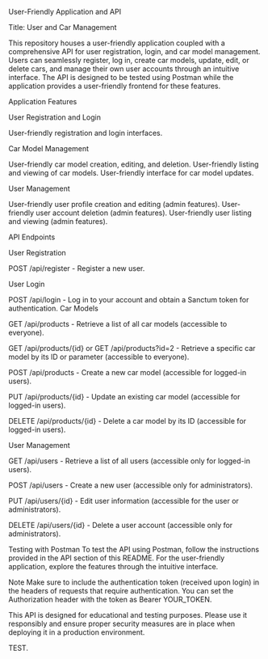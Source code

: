 User-Friendly Application and API

Title: User and Car Management

This repository houses a user-friendly application coupled with a comprehensive API for user registration, login, and car model management. Users can seamlessly register, log in, create car models, update, edit, or delete cars, and manage their own user accounts through an intuitive interface. The API is designed to be tested using Postman while the application provides a user-friendly frontend for these features.

Application Features

User Registration and Login

User-friendly registration and login interfaces.

Car Model Management

User-friendly car model creation, editing, and deletion.
User-friendly listing and viewing of car models.
User-friendly interface for car model updates.

User Management

User-friendly user profile creation and editing (admin features).
User-friendly user account deletion (admin features).
User-friendly user listing and viewing (admin features).

API Endpoints

User Registration

POST /api/register - Register a new user.

User Login

POST /api/login - Log in to your account and obtain a Sanctum token for authentication.
Car Models

GET /api/products - Retrieve a list of all car models (accessible to everyone).

GET /api/products/{id} or GET /api/products?id=2 - Retrieve a specific car model by its ID or parameter (accessible to everyone).

POST /api/products - Create a new car model (accessible for logged-in users).

PUT /api/products/{id} - Update an existing car model (accessible for logged-in users).

DELETE /api/products/{id} - Delete a car model by its ID (accessible for logged-in users).

User Management

GET /api/users - Retrieve a list of all users (accessible only for logged-in users).

POST /api/users - Create a new user (accessible only for administrators).

PUT /api/users/{id} - Edit user information (accessible for the user or administrators).

DELETE /api/users/{id} - Delete a user account (accessible only for administrators).

Testing with Postman
To test the API using Postman, follow the instructions provided in the API section of this README. For the user-friendly application, explore the features through the intuitive interface.

Note
Make sure to include the authentication token (received upon login) in the headers of requests that require authentication. You can set the Authorization header with the token as Bearer YOUR_TOKEN.

This API is designed for educational and testing purposes. Please use it responsibly and ensure proper security measures are in place when deploying it in a production environment.

TEST.
